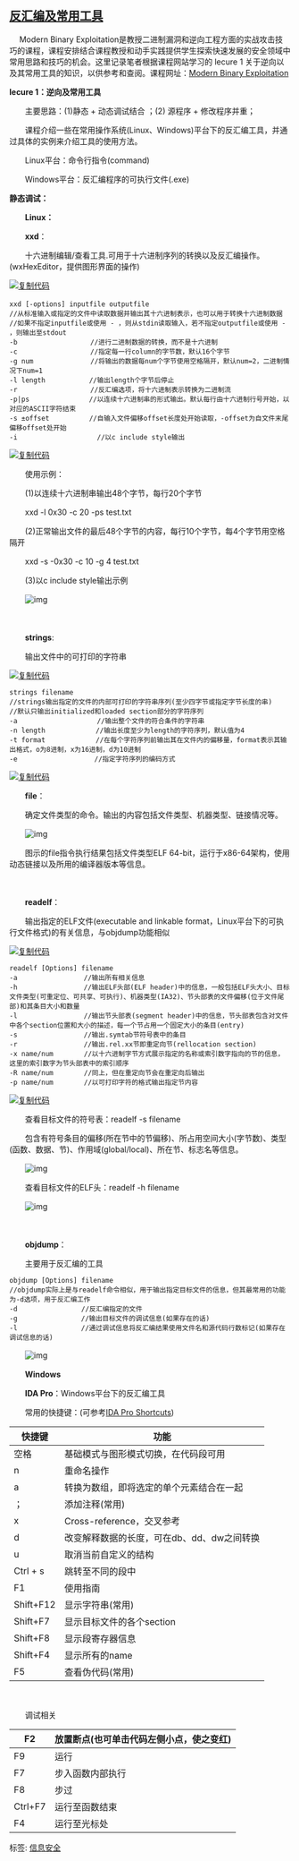 ## [反汇编及常用工具](https://www.cnblogs.com/yhjoker/p/7668126.html)

　   Modern Binary Exploitation是教授二进制漏洞和逆向工程方面的实战攻击技巧的课程，课程安排结合课程教授和动手实践提供学生探索快速发展的安全领域中常用思路和技巧的机会。这里记录笔者根据课程网站学习的 lecure 1 关于逆向以及其常用工具的知识，以供参考和查阅。课程网址：[Modern Binary Exploitation](http://security.cs.rpi.edu/courses/binexp-spring2015/)

 

**lecure 1：逆向及常用工具**

　　主要思路：(1)静态 + 动态调试结合 ；(2) 源程序 + 修改程序并重；

　　课程介绍一些在常用操作系统(Linux、Windows)平台下的反汇编工具，并通过具体的实例来介绍工具的使用方法。

　　Linux平台：命令行指令(command)

　　Windows平台：反汇编程序的可执行文件(.exe)

 

**静态调试：**

　　**Linux：**

　　**xxd**：

　　十六进制编辑/查看工具.可用于十六进制序列的转换以及反汇编操作。(wxHexEditor，提供图形界面的操作)　

[![复制代码](https://common.cnblogs.com/images/copycode.gif)](javascript:void(0);)

```
xxd [-options] inputfile outputfile　　　　
//从标准输入或指定的文件中读取数据并输出其十六进制表示，也可以用于转换十六进制数据
//如果不指定inputfile或使用 - ，则从stdin读取输入，若不指定outputfile或使用 - ，则输出至stdout
-b　　　　　　　　　　　//进行二进制数据的转换，而不是十六进制
-c　　　　　　　　　　　//指定每一行column的字节数，默认16个字节
-g num　　 　　　　　　//将输出的数据每num个字节使用空格隔开，默认num=2，二进制情况下num=1
-l length 　　　　　　//输出length个字节后停止
-r　　　　　　　　　　　//反汇编选项，将十六进制表示转换为二进制流
-p|ps　　　　　　　　　//以连续十六进制串的形式输出。默认每行由十六进制行号开始，以对应的ASCII字符结束
-s ±offset　　　　　　//自输入文件偏移offset长度处开始读取，-offset为自文件末尾偏移offset处开始
-i　　　　　　　　　　　　//以c include style输出
```

[![复制代码](https://common.cnblogs.com/images/copycode.gif)](javascript:void(0);)

　　使用示例：

　　(1)以连续十六进制串输出48个字节，每行20个字节

　　xxd -l 0x30 -c 20 -ps test.txt

　　(2)正常输出文件的最后48个字节的内容，每行10个字节，每4个字节用空格隔开

　　xxd -s -0x30 -c 10 -g 4 test.txt

　　(3)以c include style输出示例

　　![img](https://images2017.cnblogs.com/blog/1204574/201710/1204574-20171011175811371-1395937680.png)

　　

　　**strings**:

　　输出文件中的可打印的字符串

[![复制代码](https://common.cnblogs.com/images/copycode.gif)](javascript:void(0);)

```
strings filename
//strings输出指定的文件的内部可打印的字符串序列(至少四字节或指定字节长度的串)
//默认只输出initialized和loaded section部分的字符序列
-a　　　　　　　　　　　　//输出整个文件的符合条件的字符串
-n length　　　　　　　 //输出长度至少为length的字符序列，默认值为4
-t format　　　　　　　 //在每个字符序列前输出其在文件内的偏移量，format表示其输出格式，o为8进制，x为16进制，d为10进制
-e　　　　　　　　　　　 //指定字符序列的编码方式
```

[![复制代码](https://common.cnblogs.com/images/copycode.gif)](javascript:void(0);)

 

　　**file**：

　　确定文件类型的命令。输出的内容包括文件类型、机器类型、链接情况等。

　　![img](https://images2017.cnblogs.com/blog/1204574/201710/1204574-20171012145000387-1813703731.png)

　　图示的file指令执行结果包括文件类型ELF 64-bit，运行于x86-64架构，使用动态链接以及所用的编译器版本等信息。

　　

　　**readelf**：

　　输出指定的ELF文件(executable and linkable format，Linux平台下的可执行文件格式)的有关信息，与objdump功能相似

[![复制代码](https://common.cnblogs.com/images/copycode.gif)](javascript:void(0);)

```
readelf [Options] filename
-a　　　　　　　　　　//输出所有相关信息
-h　　　　　　　　　　//输出ELF头部(ELF header)中的信息，一般包括ELF头大小、目标文件类型(可重定位、可共享、可执行)、机器类型(IA32)、节头部表的文件偏移(位于文件尾部)和其条目大小和数量
-l　　　　　　　　　　//输出节头部表(segment header)中的信息，节头部表包含对文件中各个section位置和大小的描述，每一个节占用一个固定大小的条目(entry)
-s　　　　　　　　　　//输出.symtab节符号表中的条目
-r　　　　　　　　　　//输出.rel.xx节即重定向节(rellocation section)
-x name/num　　　　 //以十六进制字节方式展示指定的名称或索引数字指向的节的信息，这里的索引数字为节头部表中的索引顺序
-R name/num　　　　 //同上，但在重定向节会在重定向后输出
-p name/num　　　　 //以可打印字符的格式输出指定节内容
```

[![复制代码](https://common.cnblogs.com/images/copycode.gif)](javascript:void(0);)

 　　查看目标文件的符号表：readelf -s filename

　　包含有符号条目的偏移(所在节中的节偏移)、所占用空间大小(字节数)、类型(函数、数据、节)、作用域(global/local)、所在节、标志名等信息。

　　![img](https://images2017.cnblogs.com/blog/1204574/201710/1204574-20171012195922152-1824848290.png)

　　查看目标文件的ELF头：readelf -h filename

　　![img](https://images2017.cnblogs.com/blog/1204574/201710/1204574-20171012201240465-462959347.png)

　　

 　　**objdump**：

　　主要用于反汇编的工具

```
objdump [Options] filename
//objdump实际上是与readelf命令相似，用于输出指定目标文件的信息，但其最常用的功能为-d选项，用于反汇编工作
-d                //反汇编指定的文件
-g　　　　　　　　　 //输出目标文件的调试信息(如果存在的话)
-l　　　　　　　　　 //通过调试信息将反汇编结果使用文件名和源代码行数标记(如果存在调试信息的话)
```

　　![img](https://images2017.cnblogs.com/blog/1204574/201710/1204574-20171012195737934-718436678.png)

 

　　**Windows**

　　**IDA Pro**：Windows平台下的反汇编工具

　　常用的快捷键：(可参考[IDA Pro Shortcuts](https://www.hex-rays.com/products/ida/support/freefiles/IDA_Pro_Shortcuts.pdf))

| 快捷键    | 功能                                       |
| --------- | ------------------------------------------ |
| 空格      | 基础模式与图形模式切换，在代码段可用       |
| n         | 重命名操作                                 |
| a         | 转换为数组，即将选定的单个元素结合在一起   |
| ；        | 添加注释(常用)                             |
| x         | Cross-reference，交叉参考                  |
| d         | 改变解释数据的长度，可在db、dd、dw之间转换 |
| u         | 取消当前自定义的结构                       |
| Ctrl + s  | 跳转至不同的段中                           |
| F1        | 使用指南                                   |
| Shift+F12 | 显示字符串(常用)                           |
| Shift+F7  | 显示目标文件的各个section                  |
| Shift+F8  | 显示段寄存器信息                           |
| Shift+F4  | 显示所有的name                             |
| F5        | 查看伪代码(常用)                           |

　　　　　　　　　　

 　　调试相关

| F2      | 放置断点(也可单击代码左侧小点，使之变红) |
| ------- | ---------------------------------------- |
| F9      | 运行                                     |
| F7      | 步入函数内部执行                         |
| F8      | 步过                                     |
| Ctrl+F7 | 运行至函数结束                           |
| F4      | 运行至光标处                             |



标签: [信息安全](https://www.cnblogs.com/yhjoker/tag/信息安全/)